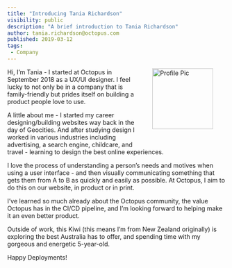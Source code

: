 ```yaml
---
title: "Introducing Tania Richardson"
visibility: public
description: "A brief introduction to Tania Richardson"
author: tania.richardson@octopus.com
published: 2019-03-12
tags:
 - Company
---
```

<div style="float: right; margin: 30px; margin-top: 0">
<img alt="Profile Pic" src="https://i.octopus.com/site/team/tania-richardson.png" height="140" width="140" />
</div>

Hi, I’m Tania - I started at Octopus in September 2018 as a UX/UI designer.  I feel lucky to not only be in a company that is family-friendly but prides itself on building a product people love to use. 

A little about me - I started my career designing/building websites way back in the day of Geocities.  And after studying design I worked in various industries including advertising, a search engine, childcare, and travel - learning to design the best online experiences.  

I love the process of understanding a person’s needs and motives when using a user interface - and then visually communicating something that gets them from A to B as quickly and easily as possible.  At Octopus, I aim to do this on our website, in product or in print. 

I’ve learned so much already about the Octopus community, the value Octopus has in the CI/CD pipeline, and I’m looking forward to helping make it an even better product.

Outside of work, this Kiwi (this means I’m from New Zealand originally) is exploring the best Australia has to offer, and spending time with my gorgeous and energetic 5-year-old.

Happy Deployments!
